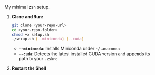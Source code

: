 My minimal zsh setup.

1. **Clone and Run:**

   ```bash
   git clone <your-repo-url>
   cd <your-repo-folder>
   chmod +x setup.sh
   ./setup.sh [--miniconda] [--cuda]
   ```

   - **`--miniconda`**: Installs Miniconda under `~/.anaconda`
   - **`--cuda`**: Detects the latest installed CUDA version and appends its path to your `.zshrc`

2. **Restart the Shell**
